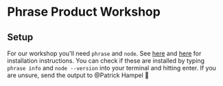 # Phrase Product Workshop

## Setup

For our workshop you'll need `phrase` and `node`.
See [here](https://phrase.com/cli/) and [here](https://nodejs.org/en/) for installation instructions.
You can check if these are installed by typing `phrase info` and `node --version` into your terminal and hitting enter. If you are unsure, send the output to @Patrick Hampel 🙂
